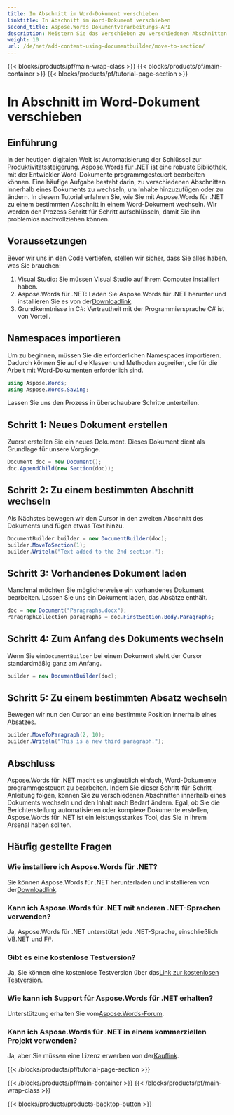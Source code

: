 ```yaml
---
title: In Abschnitt im Word-Dokument verschieben
linktitle: In Abschnitt im Word-Dokument verschieben
second_title: Aspose.Words Dokumentverarbeitungs-API
description: Meistern Sie das Verschieben zu verschiedenen Abschnitten in Word-Dokumenten mit Aspose.Words für .NET mit unserer detaillierten Schritt-für-Schritt-Anleitung.
weight: 10
url: /de/net/add-content-using-documentbuilder/move-to-section/
---
```


{{< blocks/products/pf/main-wrap-class >}}
{{< blocks/products/pf/main-container >}}
{{< blocks/products/pf/tutorial-page-section >}}

# In Abschnitt im Word-Dokument verschieben

## Einführung

In der heutigen digitalen Welt ist Automatisierung der Schlüssel zur Produktivitätssteigerung. Aspose.Words für .NET ist eine robuste Bibliothek, mit der Entwickler Word-Dokumente programmgesteuert bearbeiten können. Eine häufige Aufgabe besteht darin, zu verschiedenen Abschnitten innerhalb eines Dokuments zu wechseln, um Inhalte hinzuzufügen oder zu ändern. In diesem Tutorial erfahren Sie, wie Sie mit Aspose.Words für .NET zu einem bestimmten Abschnitt in einem Word-Dokument wechseln. Wir werden den Prozess Schritt für Schritt aufschlüsseln, damit Sie ihn problemlos nachvollziehen können.

## Voraussetzungen

Bevor wir uns in den Code vertiefen, stellen wir sicher, dass Sie alles haben, was Sie brauchen:

1. Visual Studio: Sie müssen Visual Studio auf Ihrem Computer installiert haben.
2.  Aspose.Words für .NET: Laden Sie Aspose.Words für .NET herunter und installieren Sie es von der[Downloadlink](https://releases.aspose.com/words/net/).
3. Grundkenntnisse in C#: Vertrautheit mit der Programmiersprache C# ist von Vorteil.

## Namespaces importieren

Um zu beginnen, müssen Sie die erforderlichen Namespaces importieren. Dadurch können Sie auf die Klassen und Methoden zugreifen, die für die Arbeit mit Word-Dokumenten erforderlich sind.

```csharp
using Aspose.Words;
using Aspose.Words.Saving;
```

Lassen Sie uns den Prozess in überschaubare Schritte unterteilen.

## Schritt 1: Neues Dokument erstellen

Zuerst erstellen Sie ein neues Dokument. Dieses Dokument dient als Grundlage für unsere Vorgänge.

```csharp
Document doc = new Document();
doc.AppendChild(new Section(doc));
```

## Schritt 2: Zu einem bestimmten Abschnitt wechseln

Als Nächstes bewegen wir den Cursor in den zweiten Abschnitt des Dokuments und fügen etwas Text hinzu.

```csharp
DocumentBuilder builder = new DocumentBuilder(doc);
builder.MoveToSection(1);
builder.Writeln("Text added to the 2nd section.");
```

## Schritt 3: Vorhandenes Dokument laden

Manchmal möchten Sie möglicherweise ein vorhandenes Dokument bearbeiten. Lassen Sie uns ein Dokument laden, das Absätze enthält.

```csharp
doc = new Document("Paragraphs.docx");
ParagraphCollection paragraphs = doc.FirstSection.Body.Paragraphs;
```

## Schritt 4: Zum Anfang des Dokuments wechseln

Wenn Sie ein`DocumentBuilder` bei einem Dokument steht der Cursor standardmäßig ganz am Anfang.

```csharp
builder = new DocumentBuilder(doc);
```

## Schritt 5: Zu einem bestimmten Absatz wechseln

Bewegen wir nun den Cursor an eine bestimmte Position innerhalb eines Absatzes.

```csharp
builder.MoveToParagraph(2, 10);
builder.Writeln("This is a new third paragraph.");
```

## Abschluss

Aspose.Words für .NET macht es unglaublich einfach, Word-Dokumente programmgesteuert zu bearbeiten. Indem Sie dieser Schritt-für-Schritt-Anleitung folgen, können Sie zu verschiedenen Abschnitten innerhalb eines Dokuments wechseln und den Inhalt nach Bedarf ändern. Egal, ob Sie die Berichterstellung automatisieren oder komplexe Dokumente erstellen, Aspose.Words für .NET ist ein leistungsstarkes Tool, das Sie in Ihrem Arsenal haben sollten.

## Häufig gestellte Fragen

### Wie installiere ich Aspose.Words für .NET?
 Sie können Aspose.Words für .NET herunterladen und installieren von der[Downloadlink](https://releases.aspose.com/words/net/).

### Kann ich Aspose.Words für .NET mit anderen .NET-Sprachen verwenden?
Ja, Aspose.Words für .NET unterstützt jede .NET-Sprache, einschließlich VB.NET und F#.

### Gibt es eine kostenlose Testversion?
 Ja, Sie können eine kostenlose Testversion über das[Link zur kostenlosen Testversion](https://releases.aspose.com/).

### Wie kann ich Support für Aspose.Words für .NET erhalten?
 Unterstützung erhalten Sie vom[Aspose.Words-Forum](https://forum.aspose.com/c/words/8).

### Kann ich Aspose.Words für .NET in einem kommerziellen Projekt verwenden?
 Ja, aber Sie müssen eine Lizenz erwerben von der[Kauflink](https://purchase.aspose.com/buy).

{{< /blocks/products/pf/tutorial-page-section >}}

{{< /blocks/products/pf/main-container >}}
{{< /blocks/products/pf/main-wrap-class >}}

{{< blocks/products/products-backtop-button >}}
